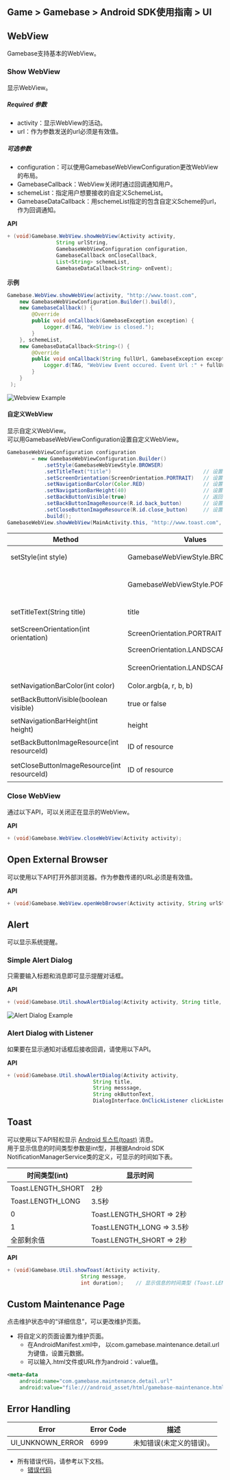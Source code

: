 ## Game > Gamebase > Android SDK使用指南 > UI

## WebView

Gamebase支持基本的WebView。


### Show WebView

显示WebView。<br/>

##### Required 参数
* activity：显示WebView的活动。
* url：作为参数发送的url必须是有效值。

##### 可选参数
* configuration：可以使用GamebaseWebViewConfiguration更改WebView的布局。
* GamebaseCallback：WebView关闭时通过回调通知用户。
* schemeList：指定用户想要接收的自定义SchemeList。
* GamebaseDataCallback：用schemeList指定的包含自定义Scheme的url，作为回调通知。

**API**

```java
+ (void)Gamebase.WebView.showWebView(Activity activity, 
                String urlString, 
                GamebaseWebViewConfiguration configuration,
                GamebaseCallback onCloseCallback,
                List<String> schemeList,
                GamebaseDataCallback<String> onEvent);
```

**示例**

```java
Gamebase.WebView.showWebView(activity, "http://www.toast.com",
    new GamebaseWebViewConfiguration.Builder().build(),
    new GamebaseCallback() {
        @Override
        public void onCallback(GamebaseException exception) {
            Logger.d(TAG, "WebView is closed.");
        }
    }, schemeList,
    new GamebaseDataCallback<String>() {
        @Override
        public void onCallback(String fullUrl, GamebaseException exception) {
            Logger.d(TAG, "WebView Event occured. Event Url :" + fullUrl);
        }
    }
 );
```

![Webview Example](http://static.toastoven.net/prod_gamebase/DevelopersGuide/aos-developers-guide-ui-001_1.0.0.png)


#### 自定义WebView

显示自定义WebView。<br/>
可以用GamebaseWebViewConfiguration设置自定义WebView。

```java
GamebaseWebViewConfiguration configuration
        = new GamebaseWebViewConfiguration.Builder()
            .setStyle(GamebaseWebViewStyle.BROWSER)
            .setTitleText("title")                              // 设置WebView标题
            .setScreenOrientation(ScreenOrientation.PORTRAIT)   // 设置WebView页面方向
            .setNavigationBarColor(Color.RED)                   // 设置导航栏的颜色
            .setNavigationBarHeight(40)                         // 设置导航栏的高度
            .setBackButtonVisible(true)                         // 返回按钮有效或无效
            .setBackButtonImageResource(R.id.back_button)       // 设置返回按钮图标
            .setCloseButtonImageResource(R.id.close_button)     // 设置关闭按钮图标
            .build();
GamebaseWebView.showWebView(MainActivity.this, "http://www.toast.com", configuration);
```
| Method                                   | Values                              | Description    |
| ---------------------------------------- | ----------------------------------- | -------------- |
| setStyle(int style)                      | GamebaseWebViewStyle.BROWSER        | 浏览器风格的WebView   |
|                                          | GamebaseWebViewStyle.POPUP          | 弹出窗口风格的WebView     |
| setTitleText(String title)               | title                               | WebView标题        |
| setScreenOrientation(int orientation)    | ScreenOrientation.PORTRAIT          | 纵向模式         |
|                                          | ScreenOrientation.LANDSCAPE         | 横向模式         |
|                                          | ScreenOrientation.LANDSCAPE_REVERSE | 将横向模式旋转180度 |
| setNavigationBarColor(int color)         | Color.argb(a, r, b, b)              | 导航栏颜色  |
| setBackButtonVisible(boolean visible)    | true or false                       | 返回按钮有效或无效 |
| setNavigationBarHeight(int height)       | height                              | 导航栏高度    |
| setBackButtonImageResource(int resourceId) | ID of resource                      | 返回按钮的图标      |
| setCloseButtonImageResource(int resourceId) | ID of resource                      | 关闭按钮的图标      |


### Close WebView
通过以下API，可以关闭正在显示的WebView。

**API**

```java
+ (void)Gamebase.WebView.closeWebView(Activity activity);
```


## Open External Browser

可以使用以下API打开外部浏览器。作为参数传递的URL必须是有效值。

**API**

```java
+ (void)Gamebase.WebView.openWebBrowser(Activity activity, String urlString);
```


## Alert

可以显示系统提醒。<br/>

### Simple Alert Dialog

只需要输入标题和消息即可显示提醒对话框。

**API**

```java
+ (void)Gamebase.Util.showAlertDialog(Activity activity, String title, String message);
```

![Alert Dialog Example](http://static.toastoven.net/prod_gamebase/DevelopersGuide/aos-developers-guide-ui-002_1.0.0.png)


### Alert Dialog with Listener

如果要在显示通知对话框后接收回调，请使用以下API。

**API**

```java
+ (void)Gamebase.Util.showAlertDialog(Activity activity,
                            String title,
                            String messsage,
                            String okButtonText,
                            DialogInterface.OnClickListener clickListener);
```

## Toast

可以使用以下API轻松显示 [Android 토스트(toast)](https://developer.android.com/guide/topics/ui/notifiers/toasts.html) 消息。<br/>
用于显示信息的时间类型参数是int型，并根据Android SDK NotificationManagerService类的定义，可显示的时间如下表。

| 时间类型(int)         | 显示时间                     |
| ------------------ | ------------------------- |
| Toast.LENGTH_SHORT | 2秒                        |
| Toast.LENGTH_LONG  | 3.5秒                      |
| 0                  | Toast.LENGTH_SHORT => 2秒  |
| 1                  | Toast.LENGTH_LONG => 3.5秒 |
| 全部剩余值           | Toast.LENGTH_SHORT => 2秒  |

**API**

```java
+ (void)Gamebase.Util.showToast(Activity activity,
                        String message,
                        int duration);    // 显示信息的时间类型 (Toast.LENGTH_SHORT or Toast.LENGTH_LONG)
```

## Custom Maintenance Page

点击维护状态中的“详细信息”，可以更改维护页面。

* 将自定义的页面设置为维护页面。
    * 在AndroidManifest.xml中， 以com.gamebase.maintenance.detail.url为键值，设置元数据。
    * 可以输入.html文件或URL作为android：value值。

```xml
<meta-data
	android:name="com.gamebase.maintenance.detail.url"
	android:value="file:///android_asset/html/gamebase-maintenance.html"/>
```

## Error Handling

| Error              | Error Code | 描述                  |
| ------------------ | ---------- | ---------------------------- |
| UI\_UNKNOWN\_ERROR | 6999       | 未知错误(未定义的错误)。 |

* 所有错误代码，请参考以下文档。
    * [错误代码](./error-code/#client-sdk)
